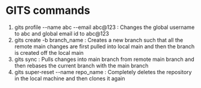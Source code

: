 # GITS commands

1. gits profile --name abc --email abc@123 : Changes the global username to abc and global email id to abc@123
2. gits create -b branch_name : Creates a new branch such that all the remote main changes are first pulled into local main and then the branch is created off the local main
3. gits sync : Pulls changes into main branch from remote main branch and then rebases the current branch with the main branch
4. gits super-reset --name repo_name : Completely deletes the repository in the local machine and then clones it again
